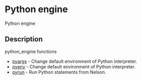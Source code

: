 # Python engine

Python engine

## Description

python_engine functions

- [pyargs](pyargs.md) - Change default environment of Python interpreter.
- [pyenv](pyenv.md) - Change default environment of Python interpreter.
- [pyrun](pyrun.md) - Run Python statements from Nelson.
